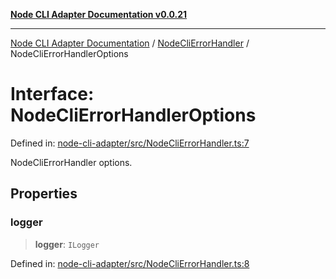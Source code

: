 [**Node CLI Adapter Documentation v0.0.21**](../../README.md)

***

[Node CLI Adapter Documentation](../../modules.md) / [NodeCliErrorHandler](../README.md) / NodeCliErrorHandlerOptions

# Interface: NodeCliErrorHandlerOptions

Defined in: [node-cli-adapter/src/NodeCliErrorHandler.ts:7](https://github.com/stonemjs/node-cli-adapter/blob/8aa5733b805725e9383f05513594f3738beb3cb2/src/NodeCliErrorHandler.ts#L7)

NodeCliErrorHandler options.

## Properties

### logger

> **logger**: `ILogger`

Defined in: [node-cli-adapter/src/NodeCliErrorHandler.ts:8](https://github.com/stonemjs/node-cli-adapter/blob/8aa5733b805725e9383f05513594f3738beb3cb2/src/NodeCliErrorHandler.ts#L8)
